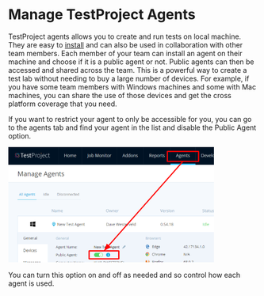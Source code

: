 # Manage TestProject Agents

TestProject agents allows you to create and run tests on local machine. They are easy to [install](../getting-started/installation-and-setup.md) and can also be used in collaboration with other team members. Each member of your team can install an agent on their machine and choose if it is a public agent or not. Public agents can then be accessed and shared across the team. This is a powerful way to create a test lab without needing to buy a large number of devices. For example, if you have some team members with Windows machines and some with Mac machines, you can share the use of those devices and get the cross platform coverage that you need. 

If you want to restrict your agent to only be accessible for you, you can go to the agents tab and find your agent in the list and disable the Public Agent option.

![Disable Public Agent](../.gitbook/assets/image%20%2824%29.png)

You can turn this option on and off as needed and so control how each agent is used. 

